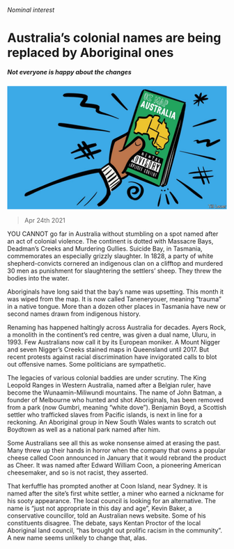 ###### Nominal interest

# Australia’s colonial names are being replaced by Aboriginal ones 

##### Not everyone is happy about the changes 

![image](images/20210424_ASD002_0.jpg) 

> Apr 24th 2021 

YOU CANNOT go far in Australia without stumbling on a spot named after an act of colonial violence. The continent is dotted with Massacre Bays, Deadman’s Creeks and Murdering Gullies. Suicide Bay, in Tasmania, commemorates an especially grizzly slaughter. In 1828, a party of white shepherd-convicts cornered an indigenous clan on a clifftop and murdered 30 men as punishment for slaughtering the settlers’ sheep. They threw the bodies into the water.

Aboriginals have long said that the bay’s name was upsetting. This month it was wiped from the map. It is now called Taneneryouer, meaning “trauma” in a native tongue. More than a dozen other places in Tasmania have new or second names drawn from indigenous history.


Renaming has happened haltingly across Australia for decades. Ayers Rock, a monolith in the continent’s red centre, was given a dual name, Uluru, in 1993. Few Australians now call it by its European moniker. A Mount Nigger and seven Nigger’s Creeks stained maps in Queensland until 2017. But recent protests against racial discrimination have invigorated calls to blot out offensive names. Some politicians are sympathetic.

The legacies of various colonial baddies are under scrutiny. The King Leopold Ranges in Western Australia, named after a Belgian ruler, have become the Wunaamin-Miliwundi mountains. The name of John Batman, a founder of Melbourne who hunted and shot Aboriginals, has been removed from a park (now Gumbri, meaning “white dove”). Benjamin Boyd, a Scottish settler who trafficked slaves from Pacific islands, is next in line for a reckoning. An Aboriginal group in New South Wales wants to scratch out Boydtown as well as a national park named after him.

Some Australians see all this as woke nonsense aimed at erasing the past. Many threw up their hands in horror when the company that owns a popular cheese called Coon announced in January that it would rebrand the product as Cheer. It was named after Edward William Coon, a pioneering American cheesemaker, and so is not racist, they asserted.

That kerfuffle has prompted another at Coon Island, near Sydney. It is named after the site’s first white settler, a miner who earned a nickname for his sooty appearance. The local council is looking for an alternative. The name is “just not appropriate in this day and age”, Kevin Baker, a conservative councillor, told an Australian news website. Some of his constituents disagree. The debate, says Kentan Proctor of the local Aboriginal land council, “has brought out prolific racism in the community”. A new name seems unlikely to change that, alas.

